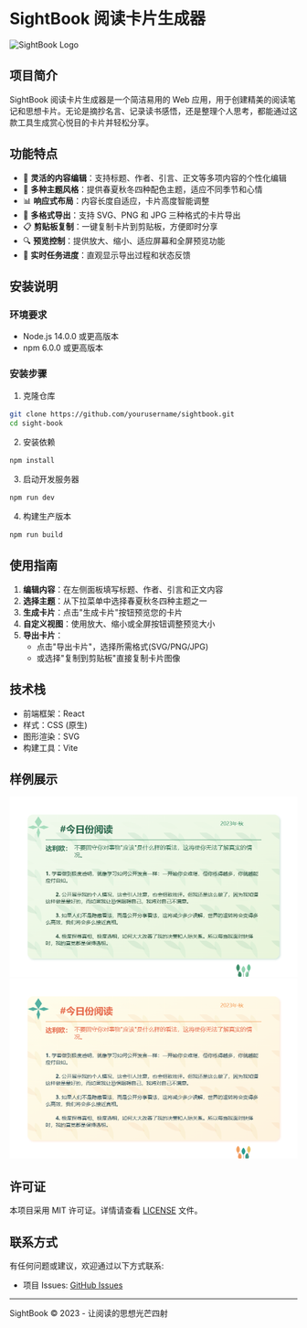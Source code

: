# SightBook 阅读卡片生成器

![SightBook Logo](./public/logo.png)

## 项目简介

SightBook 阅读卡片生成器是一个简洁易用的 Web 应用，用于创建精美的阅读笔记和思想卡片。无论是摘抄名言、记录读书感悟，还是整理个人思考，都能通过这款工具生成赏心悦目的卡片并轻松分享。

## 功能特点

- 📝 **灵活的内容编辑**：支持标题、作者、引言、正文等多项内容的个性化编辑
- 🎨 **多种主题风格**：提供春夏秋冬四种配色主题，适应不同季节和心情
- 📊 **响应式布局**：内容长度自适应，卡片高度智能调整
- 💾 **多格式导出**：支持 SVG、PNG 和 JPG 三种格式的卡片导出
- 📋 **剪贴板复制**：一键复制卡片到剪贴板，方便即时分享
- 🔍 **预览控制**：提供放大、缩小、适应屏幕和全屏预览功能
- 🚀 **实时任务进度**：直观显示导出过程和状态反馈

## 安装说明

### 环境要求

- Node.js 14.0.0 或更高版本
- npm 6.0.0 或更高版本

### 安装步骤

1. 克隆仓库

```bash
git clone https://github.com/yourusername/sightbook.git
cd sight-book
```

2. 安装依赖

```bash
npm install
```

3. 启动开发服务器

```bash
npm run dev
```

4. 构建生产版本

```bash
npm run build
```

## 使用指南

1. **编辑内容**：在左侧面板填写标题、作者、引言和正文内容
2. **选择主题**：从下拉菜单中选择春夏秋冬四种主题之一
3. **生成卡片**：点击"生成卡片"按钮预览您的卡片
4. **自定义视图**：使用放大、缩小或全屏按钮调整预览大小
5. **导出卡片**：
   - 点击"导出卡片"，选择所需格式(SVG/PNG/JPG)
   - 或选择"复制到剪贴板"直接复制卡片图像

## 技术栈

- 前端框架：React
- 样式：CSS (原生)
- 图形渲染：SVG
- 构建工具：Vite

## 样例展示

![卡片示例](./public/阅读卡片1.png)
![卡片示例-冬季主题](./public/阅读卡片2.png)

## 许可证

本项目采用 MIT 许可证。详情请查看 [LICENSE](./LICENSE) 文件。

## 联系方式

有任何问题或建议，欢迎通过以下方式联系:

- 项目 Issues: [GitHub Issues](https://github.com/li-xiu-qi/SightBook/issues)

---

SightBook © 2023 - 让阅读的思想光芒四射
